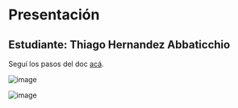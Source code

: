 # Presentación

## Estudiante: Thiago Hernandez Abbaticchio

Seguí los pasos del doc [acá](https://docs.google.com/document/d/e/2PACX-1vTNHQ5dzaVFhKPd4UxLOGhZa9Ix_bDgpyIftq4gqzz7674dHmHkcH2oH9TpQ_TsghZkiSPBoUm2ftzM/pub).

![image](https://user-images.githubusercontent.com/82011983/114056500-203fb980-9868-11eb-9ebb-7ef92eb03757.png)

![image](Thiago_fotoLinkedIn)

